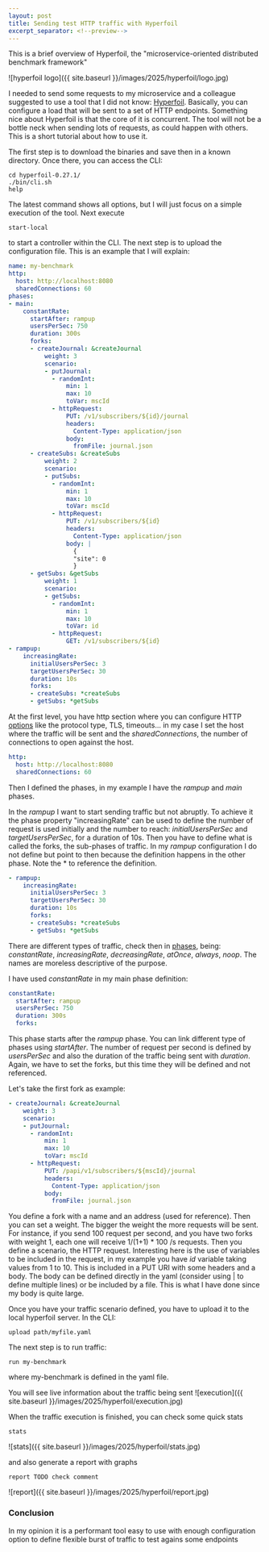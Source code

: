 ```yaml
---
layout: post
title: Sending test HTTP traffic with Hyperfoil
excerpt_separator: <!--preview-->
---
```

This is a brief overview of Hyperfoil, the "microservice-oriented distributed benchmark framework"
<!--preview-->

![hyperfoil logo]({{ site.baseurl }}/images/2025/hyperfoil/logo.jpg)

I needed to send some requests to my microservice and a colleague suggested to use a tool that I did not know: [Hyperfoil](https://hyperfoil.io/). Basically, you can configure a load that will be sent to a set of HTTP endpoints. Something nice about Hyperfoil is that
the core of it is concurrent. The tool will not be a bottle neck when sending lots of requests, as could happen with others. This is a short tutorial about how to use it.

The first step is to download the binaries and save then in a known directory. Once there, you can access the CLI:
```
cd hyperfoil-0.27.1/
./bin/cli.sh
help
```
The latest command shows all options, but I will just focus on a simple execution of the tool. Next execute
```
start-local
```
to start a controller within the CLI. The next step is to upload the configuration file. This is an example that I will explain:

```yaml
name: my-benchmark
http:
  host: http://localhost:8080
  sharedConnections: 60
phases:
- main:
    constantRate:
      startAfter: rampup
      usersPerSec: 750
      duration: 300s
      forks:
      - createJournal: &createJournal
          weight: 3
          scenario:
          - putJournal:
            - randomInt:
                min: 1
                max: 10
                toVar: mscId
            - httpRequest:
                PUT: /v1/subscribers/${id}/journal
                headers:
                  Content-Type: application/json
                body:
                  fromFile: journal.json
      - createSubs: &createSubs
          weight: 2
          scenario:
          - putSubs:
            - randomInt:
                min: 1
                max: 10
                toVar: mscId
            - httpRequest:
                PUT: /v1/subscribers/${id}
                headers:
                  Content-Type: application/json
                body: |
                  {
                  "site": 0
                  }
      - getSubs: &getSubs
          weight: 1
          scenario:
          - getSubs:
            - randomInt:
                min: 1
                max: 10
                toVar: id
            - httpRequest:
                GET: /v1/subscribers/${id}
- rampup:
    increasingRate:
      initialUsersPerSec: 3
      targetUsersPerSec: 30
      duration: 10s
      forks:
      - createSubs: *createSubs
      - getSubs: *getSubs
```

At the first level, you have http section where you can configure HTTP [options](https://hyperfoil.io/docs/user-guide/benchmark/http/) like the protocol type, TLS, timeouts... in my case I set the host where the traffic will be sent
and the *sharedConnections*, the number of connections to open against the host.
```yaml
http:
  host: http://localhost:8080
  sharedConnections: 60
```
Then I defined the phases, in my example I have the *rampup* and *main* phases.

In the *rampup* I want to start sending traffic but not abruptly. To achieve it the phase property "increasingRate" can be used to define the number of request is used initially and the number to reach: *initialUsersPerSec* and *targetUsersPerSec*, for a duration of 10s. Then you have to define what is called the forks, the sub-phases of traffic. In my *rampup* configuration I do not define but point to then because the definition happens in the other phase. Note the * to reference the definition.
```yaml
- rampup:
    increasingRate:
      initialUsersPerSec: 3
      targetUsersPerSec: 30
      duration: 10s
      forks:
      - createSubs: *createSubs
      - getSubs: *getSubs
```

There are different types of traffic, check then in [phases](https://hyperfoil.io/docs/user-guide/benchmark/phases/), being: *constantRate*, *increasingRate*,
*decreasingRate*, *atOnce*, *always*, *noop*. The names are moreless descriptive of the purpose.

I have used *constantRate* in my main phase definition:
```yaml
constantRate:
  startAfter: rampup
  usersPerSec: 750
  duration: 300s
  forks:
```
This phase starts after the *rampup* phase. You can link different type of phases using *startAfter*. The number of request per second is defined by *usersPerSec* and also the duration of the traffic being sent with *duration*. Again, we have to set the forks, but this time they will be defined and not referenced.

Let's take the first fork as example:
```yaml
- createJournal: &createJournal
    weight: 3
    scenario:
    - putJournal:
      - randomInt:
          min: 1
          max: 10
          toVar: mscId
      - httpRequest:
          PUT: /papi/v1/subscribers/${mscId}/journal
          headers:
            Content-Type: application/json
          body:
            fromFile: journal.json
```
You define a fork with a name and an address (used for reference). Then you can set a weight. The bigger the weight the more requests will be sent. For instance, if
you send 100 request per second, and you have two forks with weight 1, each one will receive 1/(1+1) * 100 /s requests. Then you define a scenario, the HTTP request. Interesting here is the use of variables to be included in the request, in my example you have *id* variable taking values from 1 to 10. This is included in a PUT URI with some headers and a body. The body can be defined directly in the yaml (consider using | to define multiple lines) or be included by a file. This is what I have done since my body is quite large.

Once you have your traffic scenario defined, you have to upload it to the local hyperfoil server. In the CLI:
```
upload path/myfile.yaml
```

The next step is to run traffic:
```
run my-benchmark
```
where my-benchmark is defined in the yaml file.

You will see live information about the traffic being sent
![execution]({{ site.baseurl }}/images/2025/hyperfoil/execution.jpg)

When the traffic execution is finished, you can check some quick stats
```
stats
```
![stats]({{ site.baseurl }}/images/2025/hyperfoil/stats.jpg)

and also generate a report with graphs
```
report TODO check comment
```
![report]({{ site.baseurl }}/images/2025/hyperfoil/report.jpg)

### Conclusion
In my opinion it is a performant tool easy to use with enough configuration option to define flexible burst of traffic to test agains some endpoints
